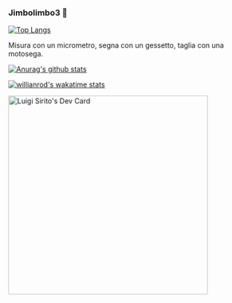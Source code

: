 ### Jimbolimbo3 👋


[![Top Langs](https://github-readme-stats.vercel.app/api/top-langs/?username=jimbolimbo3&&langs_count=10&layout=compact)](https://github.com/anuraghazra/github-readme-stats)


Misura con un micrometro, segna con un gessetto, taglia con una motosega.


[![Anurag's github stats](https://github-readme-stats.vercel.app/api?username=jimbolimbo3&count_private=true&show_icons=true&theme=gruvbox)](https://github.com/anuraghazra/github-readme-stats)




[![willianrod's wakatime stats](https://github-readme-stats.vercel.app/api/wakatime?username=jimbolimbo3)](https://github.com/anuraghazra/github-readme-stats)



<a href="https://app.daily.dev/jimbolimbo3"><img src="https://api.daily.dev/devcards/469e1957cb5b41828f5335e40a8a91f0.png?r=uu4" width="400" alt="Luigi Sirito's Dev Card"/></a>
<!--
**jimbolimbo3/jimbolimbo3** is a ✨ _special_ ✨ repository because its `README.md` (this file) appears on your GitHub profile.




Here are some ideas to get you started:

- 🔭 I’m currently working on ...
- 🌱 I’m currently learning ...
- 👯 I’m looking to collaborate on ...
- 🤔 I’m looking for help with ...
- 💬 Ask me about ...
- 📫 How to reach me: ...
- 😄 Pronouns: ...
- ⚡ Fun fact: ...
-->
